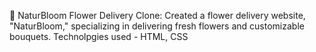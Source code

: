 📌 NaturBloom Flower Delivery Clone:
Created a flower delivery website, "NaturBloom," specializing in delivering fresh flowers and customizable bouquets.
Technolpgies used - HTML, CSS
